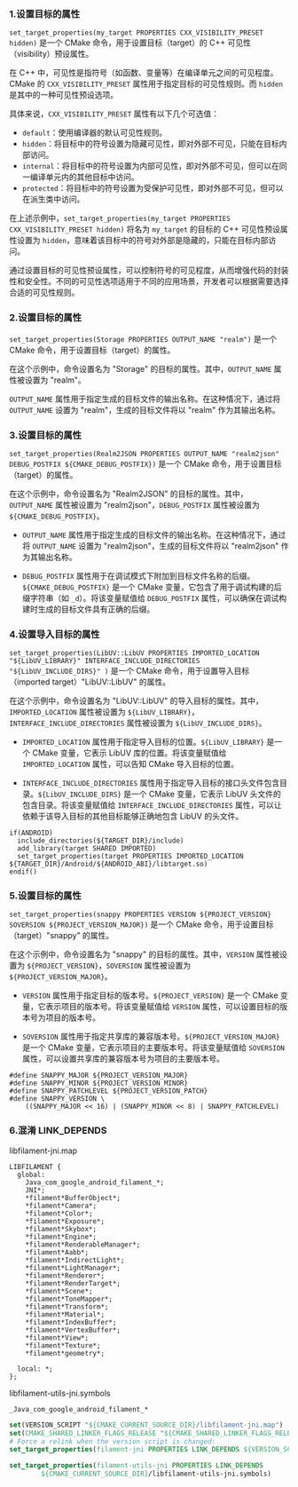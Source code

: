 ### 1.设置目标的属性
`set_target_properties(my_target PROPERTIES CXX_VISIBILITY_PRESET hidden)` 是一个 CMake 命令，用于设置目标（target）的 C++ 可见性（visibility）预设属性。

在 C++ 中，可见性是指符号（如函数、变量等）在编译单元之间的可见程度。CMake 的 `CXX_VISIBILITY_PRESET` 属性用于指定目标的可见性规则。而 `hidden` 是其中的一种可见性预设选项。

具体来说，`CXX_VISIBILITY_PRESET` 属性有以下几个可选值：

- `default`：使用编译器的默认可见性规则。
- `hidden`：将目标中的符号设置为隐藏可见性，即对外部不可见，只能在目标内部访问。
- `internal`：将目标中的符号设置为内部可见性，即对外部不可见，但可以在同一编译单元内的其他目标中访问。
- `protected`：将目标中的符号设置为受保护可见性，即对外部不可见，但可以在派生类中访问。

在上述示例中，`set_target_properties(my_target PROPERTIES CXX_VISIBILITY_PRESET hidden)` 将名为 `my_target` 的目标的 C++ 可见性预设属性设置为 `hidden`，意味着该目标中的符号对外部是隐藏的，只能在目标内部访问。

通过设置目标的可见性预设属性，可以控制符号的可见程度，从而增强代码的封装性和安全性。不同的可见性选项适用于不同的应用场景，开发者可以根据需要选择合适的可见性规则。


### 2.设置目标的属性
`set_target_properties(Storage PROPERTIES OUTPUT_NAME "realm")` 是一个 CMake 命令，用于设置目标（target）的属性。

在这个示例中，命令设置名为 "Storage" 的目标的属性。其中，`OUTPUT_NAME` 属性被设置为 "realm"。

`OUTPUT_NAME` 属性用于指定生成的目标文件的输出名称。在这种情况下，通过将 `OUTPUT_NAME` 设置为 "realm"，生成的目标文件将以 "realm" 作为其输出名称。

### 3.设置目标的属性
`set_target_properties(Realm2JSON PROPERTIES OUTPUT_NAME "realm2json" DEBUG_POSTFIX ${CMAKE_DEBUG_POSTFIX})` 是一个 CMake 命令，用于设置目标（target）的属性。

在这个示例中，命令设置名为 "Realm2JSON" 的目标的属性。其中，`OUTPUT_NAME` 属性被设置为 "realm2json"，`DEBUG_POSTFIX` 属性被设置为 `${CMAKE_DEBUG_POSTFIX}`。

- `OUTPUT_NAME` 属性用于指定生成的目标文件的输出名称。在这种情况下，通过将 `OUTPUT_NAME` 设置为 "realm2json"，生成的目标文件将以 "realm2json" 作为其输出名称。

- `DEBUG_POSTFIX` 属性用于在调试模式下附加到目标文件名称的后缀。`${CMAKE_DEBUG_POSTFIX}` 是一个 CMake 变量，它包含了用于调试构建的后缀字符串（如 `_d`）。将该变量赋值给 `DEBUG_POSTFIX` 属性，可以确保在调试构建时生成的目标文件具有正确的后缀。


### 4.设置导入目标的属性
`set_target_properties(LibUV::LibUV PROPERTIES
IMPORTED_LOCATION "${LibUV_LIBRARY}"
INTERFACE_INCLUDE_DIRECTORIES "${LibUV_INCLUDE_DIRS}"
)` 是一个 CMake 命令，用于设置导入目标（imported target）"LibUV::LibUV" 的属性。

在这个示例中，命令设置名为 "LibUV::LibUV" 的导入目标的属性。其中，`IMPORTED_LOCATION` 属性被设置为 `${LibUV_LIBRARY}`，`INTERFACE_INCLUDE_DIRECTORIES` 属性被设置为 `${LibUV_INCLUDE_DIRS}`。

- `IMPORTED_LOCATION` 属性用于指定导入目标的位置。`${LibUV_LIBRARY}` 是一个 CMake 变量，它表示 LibUV 库的位置。将该变量赋值给 `IMPORTED_LOCATION` 属性，可以告知 CMake 导入目标的位置。

- `INTERFACE_INCLUDE_DIRECTORIES` 属性用于指定导入目标的接口头文件包含目录。`${LibUV_INCLUDE_DIRS}` 是一个 CMake 变量，它表示 LibUV 头文件的包含目录。将该变量赋值给 `INTERFACE_INCLUDE_DIRECTORIES` 属性，可以让依赖于该导入目标的其他目标能够正确地包含 LibUV 的头文件。

```
if(ANDROID)
  include_directories(${TARGET_DIR}/include)
  add_library(target SHARED IMPORTED)
  set_target_properties(target PROPERTIES IMPORTED_LOCATION ${TARGET_DIR}/Android/${ANDROID_ABI}/libtarget.so)
endif()
```


### 5.设置目标的属性
`set_target_properties(snappy PROPERTIES VERSION ${PROJECT_VERSION} SOVERSION ${PROJECT_VERSION_MAJOR})` 是一个 CMake 命令，用于设置目标（target）"snappy" 的属性。

在这个示例中，命令设置名为 "snappy" 的目标的属性。其中，`VERSION` 属性被设置为 `${PROJECT_VERSION}`，`SOVERSION` 属性被设置为 `${PROJECT_VERSION_MAJOR}`。

- `VERSION` 属性用于指定目标的版本号。`${PROJECT_VERSION}` 是一个 CMake 变量，它表示项目的版本号。将该变量赋值给 `VERSION` 属性，可以设置目标的版本号为项目的版本号。

- `SOVERSION` 属性用于指定共享库的兼容版本号。`${PROJECT_VERSION_MAJOR}` 是一个 CMake 变量，它表示项目的主要版本号。将该变量赋值给 `SOVERSION` 属性，可以设置共享库的兼容版本号为项目的主要版本号。
```
#define SNAPPY_MAJOR ${PROJECT_VERSION_MAJOR}
#define SNAPPY_MINOR ${PROJECT_VERSION_MINOR}
#define SNAPPY_PATCHLEVEL ${PROJECT_VERSION_PATCH}
#define SNAPPY_VERSION \
    ((SNAPPY_MAJOR << 16) | (SNAPPY_MINOR << 8) | SNAPPY_PATCHLEVEL)
```
### 6.混淆 LINK_DEPENDS
libfilament-jni.map
```text
LIBFILAMENT {
  global:
    Java_com_google_android_filament_*;
    JNI*;
    *filament*BufferObject*;
    *filament*Camera*;
    *filament*Color*;
    *filament*Exposure*;
    *filament*Skybox*;
    *filament*Engine*;
    *filament*RenderableManager*;
    *filament*Aabb*;
    *filament*IndirectLight*;
    *filament*LightManager*;
    *filament*Renderer*;
    *filament*RenderTarget*;
    *filament*Scene*;
    *filament*ToneMapper*;
    *filament*Transform*;
    *filament*Material*;
    *filament*IndexBuffer*;
    *filament*VertexBuffer*;
    *filament*View*;
    *filament*Texture*;
    *filament*geometry*;

  local: *;
};
```
libfilament-utils-jni.symbols
```text
_Java_com_google_android_filament_*
```
```cmake
set(VERSION_SCRIPT "${CMAKE_CURRENT_SOURCE_DIR}/libfilament-jni.map")
set(CMAKE_SHARED_LINKER_FLAGS_RELEASE "${CMAKE_SHARED_LINKER_FLAGS_RELEASE} -Wl,--version-script=${VERSION_SCRIPT}")
# Force a relink when the version script is changed:
set_target_properties(filament-jni PROPERTIES LINK_DEPENDS ${VERSION_SCRIPT})

set_target_properties(filament-utils-jni PROPERTIES LINK_DEPENDS
        ${CMAKE_CURRENT_SOURCE_DIR}/libfilament-utils-jni.symbols)
```












